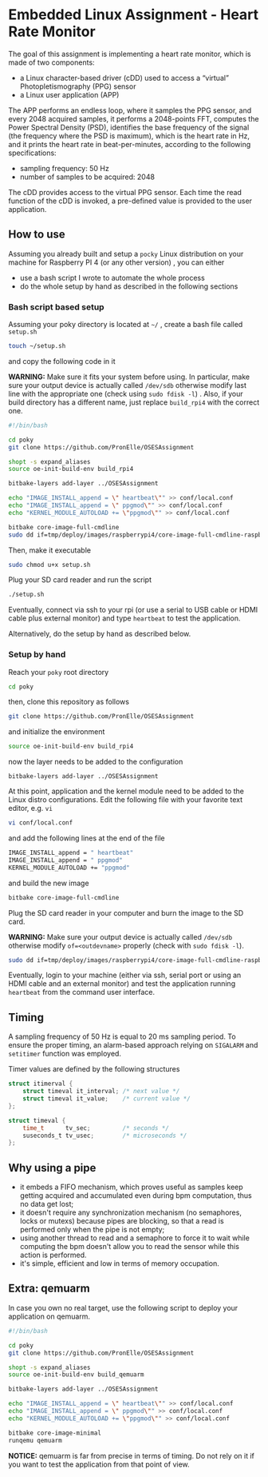 # Embedded Linux Assignment - Heart Rate Monitor

The goal of this assignment is implementing a heart rate monitor, which is made of two components:

- a Linux character-based driver (cDD) used to access a “virtual” Photopletismography (PPG) sensor
- a Linux user application (APP)

The APP performs an endless loop, where it samples the PPG sensor, and every 2048 acquired samples, it performs a 2048-points FFT,  computes the Power Spectral Density (PSD), identifies the base frequency of the signal (the frequency where the PSD is maximum), which is the heart rate in Hz, and it prints the heart rate in beat-per-minutes, according to the following specifications: 

- sampling frequency: 50 Hz
- number of samples to be acquired: 2048

The cDD provides access to the virtual PPG sensor. Each time the read function of the cDD is invoked, a pre-defined value is provided to the user application.

## How to use

Assuming you already built and setup a ```pocky``` Linux distribution on your machine for Raspberry PI 4 (or any other version) , you can either 

- use a bash script I wrote to automate the whole process
- do the whole setup by hand as described in the following sections

### Bash script based setup

Assuming your poky directory is located at ```~/``` , create a bash file called ```setup.sh``` 

```bash
touch ~/setup.sh
```

and copy the following code in it

**WARNING:** Make sure it fits your system before using. In particular, make sure your output device is actually called ```/dev/sdb``` otherwise modify last line with the appropriate one (check using ```sudo fdisk -l```) . Also, if your build directory has a different name, just replace ```build_rpi4``` with the correct one. 

````bash
#!/bin/bash

cd poky
git clone https://github.com/PronElle/OSESAssignment

shopt -s expand_aliases
source oe-init-build-env build_rpi4

bitbake-layers add-layer ../OSESAssignment

echo "IMAGE_INSTALL_append = \" heartbeat\"" >> conf/local.conf
echo "IMAGE_INSTALL_append = \" ppgmod\"" >> conf/local.conf
echo "KERNEL_MODULE_AUTOLOAD += \"ppgmod\"" >> conf/local.conf

bitbake core-image-full-cmdline
sudo dd if=tmp/deploy/images/raspberrypi4/core-image-full-cmdline-raspberrypi4.rpi-sdimg of=/dev/sdb bs=1M
````

Then, make it executable 

```bash
sudo chmod u+x setup.sh
```

Plug your SD card reader and run the script

```bash
./setup.sh
```

Eventually, connect via ssh to your rpi (or use a serial to USB cable or HDMI cable plus external monitor) and type ```heartbeat``` to test the application. 

Alternatively, do the setup by hand as described below.

### Setup by hand

Reach your ```poky``` root directory

```bash
cd poky
```

then, clone this repository as follows

```bash
git clone https://github.com/PronElle/OSESAssignment
```

and initialize the environment

```bash
source oe-init-build-env build_rpi4
```

now the layer needs to be added to the configuration

```
bitbake-layers add-layer ../OSESAssignment
```

At this point, application and the kernel module need to be added to the Linux distro configurations. Edit the following file with your favorite text editor, e.g. ```vi``` 

```bash
vi conf/local.conf
```

and add the following lines at the end of the file

```bash
IMAGE_INSTALL_append = " heartbeat"
IMAGE_INSTALL_append = " ppgmod"
KERNEL_MODULE_AUTOLOAD += "ppgmod"
```

and build the new image

```bash
bitbake core-image-full-cmdline
```

Plug the SD card reader in your computer and burn the image to the SD card.

**WARNING:** Make sure your output device is actually called ```/dev/sdb``` otherwise modify ```of=<outdevname>``` properly (check with ```sudo fdisk -l```).

```bash
sudo dd if=tmp/deploy/images/raspberrypi4/core-image-full-cmdline-raspberrypi4.rpi-sdimg of=/dev/sdb bs=1M
```

Eventually, login to your machine (either via ssh, serial port or using an HDMI cable and an external monitor) and  test the application running ```heartbeat``` from the command user interface.

## Timing

A sampling frequency of 50 Hz is equal to 20 ms sampling period. To ensure the proper timing, an alarm-based approach relying on ```SIGALARM``` and ```setitimer``` function was employed.

Timer values are defined by the following structures

```C
struct itimerval {
    struct timeval it_interval; /* next value */
    struct timeval it_value;    /* current value */
};

struct timeval {
    time_t      tv_sec;         /* seconds */
    suseconds_t tv_usec;        /* microseconds */
};
```



## Why using a pipe 

- it embeds a FIFO mechanism, which proves useful as samples keep getting acquired and accumulated even during bpm computation, thus no data get lost;
- it doesn't require any synchronization mechanism (no semaphores, locks or mutexs) because pipes are blocking, so that a read is performed only when the pipe is not empty;
- using another thread to read and a semaphore to force it to wait while computing the bpm doesn't allow you to read the sensor while this action is performed. 
- it's simple, efficient and low in terms of memory occupation.

## Extra: qemuarm

In case you own no real target, use the following script to deploy your application on qemuarm.

```bash
#!/bin/bash

cd poky
git clone https://github.com/PronElle/OSESAssignment

shopt -s expand_aliases
source oe-init-build-env build_qemuarm

bitbake-layers add-layer ../OSESAssignment

echo "IMAGE_INSTALL_append = \" heartbeat\"" >> conf/local.conf
echo "IMAGE_INSTALL_append = \" ppgmod\"" >> conf/local.conf
echo "KERNEL_MODULE_AUTOLOAD += \"ppgmod\"" >> conf/local.conf

bitbake core-image-minimal
runqemu qemuarm
```

**NOTICE:** qemuarm is far from precise in terms of timing. Do not rely on it if you want to test the application from that point of view.